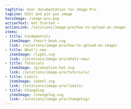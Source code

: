 ```yaml
---
tagTitle: User documentation for Image Pro.
tagLine: Edit and pin you image
heroImage: /image-pro.png
actionText: Get Started →
actionLink: /solutions/image-pro/how-to-upload-an-image/
items:
- title: Fundamentals​
  itemImage: /heart-book.svg
  link: /solutions/image-pro/how-to-upload-an-image/
- title: What’s new
  itemImage: /light.svg
  link: /solutions/image-pro/whats-new/
- title: Tutorials
  itemImage: /graduation-hat.svg
  link: /solutions/image-pro/tutorials/
- title: Limits
  itemImage: /wheel.svg
  link: /solutions/image-pro/limits/
- title: Changelog
  itemImage: /changelog.svg
  link: /solutions/image-pro/changelog/
---
```


<Overview />
<Hubspot />
<Clarity />
<GoogleAnalytics />